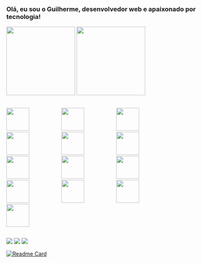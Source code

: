 ### Olá, eu sou o Guilherme, desenvolvedor web e apaixonado por tecnologia!

<div>
  <img height="180em" src="https://github-readme-stats.vercel.app/api?username=guilopesfeitosa&theme=shades-of-purple&show_icons=true&include_all_commits=true(https://github.com/anuraghazra/github-readme-stats)" />
  <img height="180em" src="https://github-readme-stats.vercel.app/api/top-langs/?username=guilopesfeitosa&theme=shades-of-purple&layout=compact" />
</div>

 ##   

<section>
  <img src="https://cdn.jsdelivr.net/gh/devicons/devicon/icons/typescript/typescript-plain.svg" style="width: 60px; margin-right: 80px;" />
  <img src="https://cdn.jsdelivr.net/gh/devicons/devicon/icons/javascript/javascript-plain.svg" style="width: 60px; margin-right: 80px;" />
  <img src="https://cdn.jsdelivr.net/gh/devicons/devicon/icons/html5/html5-plain-wordmark.svg" style="width: 60px; margin-right: 80px;" />
  <img src="https://cdn.jsdelivr.net/gh/devicons/devicon/icons/css3/css3-plain-wordmark.svg" style="width: 60px; margin-right: 80px;" />        
  <img src="https://cdn.jsdelivr.net/gh/devicons/devicon/icons/tailwindcss/tailwindcss-plain.svg" style="width: 60px; margin-right: 80px;" /> 
  <img src="https://cdn.jsdelivr.net/gh/devicons/devicon/icons/react/react-original-wordmark.svg" style="width: 60px; margin-right: 80px;" />
  <img src="https://cdn.jsdelivr.net/gh/devicons/devicon/icons/angularjs/angularjs-plain.svg" style="width: 60px; margin-right: 80px;" />
  <img src="https://cdn.jsdelivr.net/gh/devicons/devicon/icons/nextjs/nextjs-original.svg" style="width: 60px; margin-right: 80px;" />
  <img src="https://cdn.jsdelivr.net/gh/devicons/devicon/icons/nestjs/nestjs-plain.svg" style="width: 60px; margin-right: 80px;" />
  <img src="https://cdn.jsdelivr.net/gh/devicons/devicon/icons/nodejs/nodejs-original.svg" style="width: 60px; margin-right: 80px;" />
  <img src="https://cdn.jsdelivr.net/gh/devicons/devicon/icons/mongodb/mongodb-plain-wordmark.svg" style="width: 60px; margin-right: 80px;" />
  <img src="https://cdn.jsdelivr.net/gh/devicons/devicon/icons/postgresql/postgresql-plain.svg" style="width: 60px; margin-right: 80px;" />
  <img src="https://cdn.jsdelivr.net/gh/devicons/devicon/icons/git/git-original.svg" style="width: 60px; margin-right: 80px;" />
</section>

##

<div> 
  <a href="https://www.instagram.com/lopes69gui" target="_blank"><img src="https://img.shields.io/badge/-Instagram-%23E4405F?style=for-the-badge&logo=instagram&logoColor=white" target="_blank"></a>
  <a href = "mailto:guilopesfeitosa@gmail.com"><img src="https://img.shields.io/badge/-Gmail-%23333?style=for-the-badge&logo=gmail&logoColor=white" target="_blank"></a>
  <a href="www.linkedin.com/in/guilherme-lopes-feitosa" target="_blank"><img src="https://img.shields.io/badge/-LinkedIn-%230077B5?style=for-the-badge&logo=linkedin&logoColor=white" target="_blank"></a> 
</div>

[![Readme Card](https://github-readme-stats.vercel.app/api/pin/?username=guilopesfeitosa&theme=shades-of-purple&repo=github-readme-stats)](https://github.com/anuraghazra/github-readme-stats)
